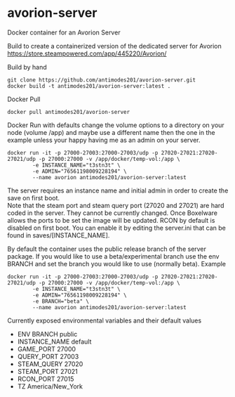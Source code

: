# avorion-server
Docker container for an Avorion Server

Build to create a containerized version of the dedicated server for Avorion
https://store.steampowered.com/app/445220/Avorion/


Build by hand
```
git clone https://github.com/antimodes201/avorion-server.git
docker build -t antimodes201/avorion-server:latest .
```

Docker Pull
```
docker pull antimodes201/avorion-server
```

Docker Run with defaults
change the volume options to a directory on your node (volume /app) and maybe use a different name then the one in the example unless your happy having me as an admin on your server.

```
docker run -it -p 27000-27003:27000-27003/udp -p 27020-27021:27020-27021/udp -p 27000:27000 -v /app/docker/temp-vol:/app \
        -e INSTANCE_NAME="t3stn3t" \
        -e ADMIN="76561198009228194" \
        --name avorion antimodes201/avorion-server:latest
```

The server requires an instance name and initial admin in order to create the save on first boot.  
Note that the steam port and steam query port (27020 and 27021) are hard coded in the server. They cannot be currently changed.  Once Boxelware allows the ports to be set the image will be updated.
RCON by default is disabled on first boot.  You can enable it by editing the server.ini that can be found in saves/[INSTANCE_NAME].
 
By default the container uses the public release branch of the server package.  If you would like to use a beta/experimental branch use the env BRANCH and set the branch you would like to use (normally beta).
Example 
 
```
docker run -it -p 27000-27003:27000-27003/udp -p 27020-27021:27020-27021/udp -p 27000:27000 -v /app/docker/temp-vol:/app \
        -e INSTANCE_NAME="t3stn3t" \
        -e ADMIN="76561198009228194" \
		-e BRANCH="beta" \
        --name avorion antimodes201/avorion-server:latest
```
 
Currently exposed environmental variables and their default values
- ENV BRANCH public
- INSTANCE_NAME default
- GAME_PORT 27000
- QUERY_PORT 27003
- STEAM_QUERY 27020
- STEAM_PORT 27021
- RCON_PORT 27015
- TZ America/New_York


